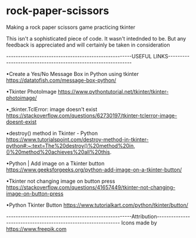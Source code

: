 # rock-paper-scissors
Making a rock paper scissors game practicing tkinter

This isn't a sophisticated piece of code. It wasn't intednded to be. But any feedback is appreciated and will certainly be taken in consideration 


-----------------------------------------------------USEFUL LINKS--------------------------------------------------------------

•Create a Yes/No Message Box in Python using tkinter
  https://datatofish.com/message-box-python/

•Tkinter PhotoImage
  https://www.pythontutorial.net/tkinter/tkinter-photoimage/

•_tkinter.TclError: image doesn't exist
  https://stackoverflow.com/questions/62730197/tkinter-tclerror-image-doesnt-exist

•destroy() method in Tkinter - Python
  https://www.tutorialspoint.com/destroy-method-in-tkinter-python#:~:text=The%20destroy()%20method%20in,()%20method%20achieves%20all%20this.

•Python | Add image on a Tkinter button
  https://www.geeksforgeeks.org/python-add-image-on-a-tkinter-button/

•Tkinter not changing image on button press
  https://stackoverflow.com/questions/41657449/tkinter-not-changing-image-on-button-press

•Python Tkinter Button
  https://www.tutorialkart.com/python/tkinter/button/
  
  
  -----------------------------------------------------Attribution--------------------------------------------------------------
  Icons made by https://www.freepik.com
